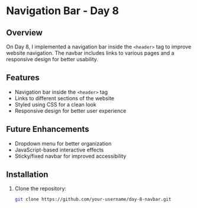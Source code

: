 # Navigation Bar - Day 8

## Overview
On Day 8, I implemented a navigation bar inside the `<header>` tag to improve website navigation. The navbar includes links to various pages and a responsive design for better usability.

## Features
- Navigation bar inside the `<header>` tag  
- Links to different sections of the website  
- Styled using CSS for a clean look  
- Responsive design for better user experience  

## Future Enhancements
- Dropdown menu for better organization  
- JavaScript-based interactive effects  
- Sticky/fixed navbar for improved accessibility  

## Installation
1. Clone the repository:  
   ```bash
   git clone https://github.com/your-username/day-8-navbar.git
